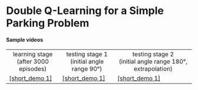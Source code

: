 # Double Q-Learning for a Simple Parking Problem
#### Sample videos
<table>
   <tr>
      <td align="center">learning stage<br/>(after 3000 episodes)</td>
      <td align="center">testing stage 1<br/>(initial angle range 90°)</td>
      <td align="center">testing stage 2<br/>(initial angle range 180°, extrapolation)</td>
   </tr>   
   <tr>
      <td><a href="https://github.com/pklesk/qlparking/assets/23095311/9082f6071-dcef-4c09-9a22-bc95f8c59189">[short_demo 1]</a></td>
      <td><a href="https://github.com/pklesk/qlparking/assets/23095311/9082f6071-dcef-4c09-9a22-bc95f8c59189">[short_demo 1]</a></td>
      <td><a href="https://github.com/pklesk/qlparking/assets/23095311/9082f6071-dcef-4c09-9a22-bc95f8c59189">[short_demo 1]</a></td>
    </tr>
</table>
